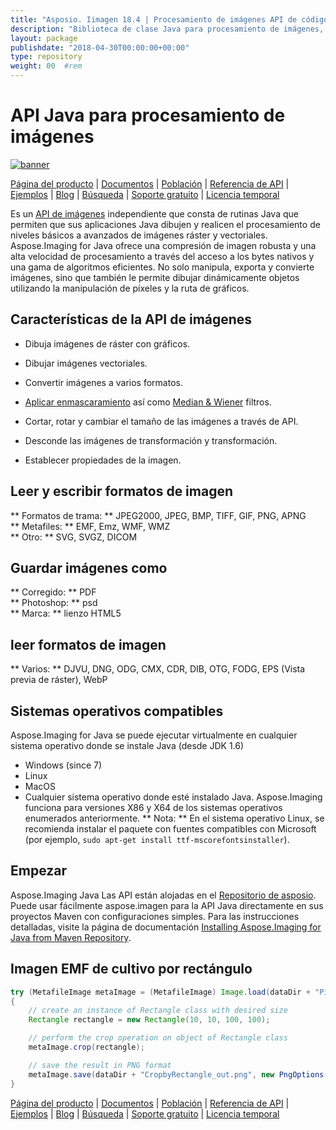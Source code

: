 ```yaml
---
title: "Asposio. Iimagen 18.4 | Procesamiento de imágenes API de código alto Java" 
description: "Biblioteca de clase Java para procesamiento de imágenes, manipulación y conversión. Admite enmascarar, filtros, deskew, transformación de matriz, formas, ditaje y vectores." 
layout: package
publishdate: "2018-04-30T00:00:00+00:00"
type: repository
weight: 00	#rem
---
```


# API Java para procesamiento de imágenes
[![banner](../aspose_imaging-for-java-banner.png)](./)

[Página del producto](https://products.aspose.com/imaging/java) | [Documentos](https://docs.aspose.com/imaging/java/) | [Población](https://products.aspose.app/imaging/family) | [Referencia de API](https://apireference.aspose.com/imaging/java) | [Ejemplos](https://github.com/aspose-imaging/Aspose.Imaging-for-Java) | [Blog](https://blog.aspose.com/category/imaging/) | [Búsqueda](https://search.aspose.com/) | [Soporte gratuito](https://forum.aspose.com/c/imaging) | [Licencia temporal](https://purchase.aspose.com/temporary-license)

Es un [API de imágenes](https://products.aspose.com/imaging/java) independiente que consta de rutinas Java que permiten que sus aplicaciones Java dibujen y realicen el procesamiento de niveles básicos a avanzados de imágenes ráster y vectoriales.
Aspose.Imaging for Java ofrece una compresión de imagen robusta y una alta velocidad de procesamiento a través del acceso a los bytes nativos y una gama de algoritmos eficientes. No solo manipula, exporta y convierte imágenes, sino que también le permite dibujar dinámicamente objetos utilizando la manipulación de píxeles y la ruta de gráficos.

## Características de la API de imágenes
- Dibuja imágenes de ráster con gráficos.
- Dibujar imágenes vectoriales.
- Convertir imágenes a varios formatos.

- [Aplicar enmascaramiento](https://docs.aspose.com/imaging/java/applying-masking-to-images/) así como [Median & Wiener](https://docs.aspose.com/imaging/java/applying-median-and-wiener-filters/) filtros.
- Cortar, rotar y cambiar el tamaño de las imágenes a través de API.
- Desconde las imágenes de transformación y transformación.
- Establecer propiedades de la imagen.

## Leer y escribir formatos de imagen
** Formatos de trama: ** JPEG2000, JPEG, BMP, TIFF, GIF, PNG, APNG \
** Metafiles: ** EMF, Emz, WMF, WMZ \
** Otro: ** SVG, SVGZ, DICOM

## Guardar imágenes como
** Corregido: ** PDF \
** Photoshop: ** psd \
** Marca: ** lienzo HTML5

## leer formatos de imagen
** Varios: ** DJVU, DNG, ODG, CMX, CDR, DIB, OTG, FODG, EPS (Vista previa de ráster), WebP

## Sistemas operativos compatibles
Aspose.Imaging for Java se puede ejecutar virtualmente en cualquier sistema operativo donde se instale Java (desde JDK 1.6)
- Windows (since 7)
- Linux
- MacOS
- Cualquier sistema operativo donde esté instalado Java.
Aspose.Imaging funciona para versiones X86 y X64 de los sistemas operativos enumerados anteriormente.
** Nota: ** En el sistema operativo Linux, se recomienda instalar el paquete con fuentes compatibles con Microsoft (por ejemplo, `sudo apt-get install ttf-mscorefontsinstaller`).

## Empezar

Aspose.Imaging Java Las API están alojadas en el [Repositorio de asposio](https://releases.aspose.com/imaging/java/). Puede usar fácilmente aspose.imagen para la API Java directamente en sus proyectos Maven con configuraciones simples. Para las instrucciones detalladas, visite la página de documentación [Installing Aspose.Imaging for Java from Maven Repository](https://docs.aspose.com/imaging/java/installation/).

## Imagen EMF de cultivo por rectángulo

```java
try (MetafileImage metaImage = (MetafileImage) Image.load(dataDir + "Picture1.emf"))
{
	// create an instance of Rectangle class with desired size
	Rectangle rectangle = new Rectangle(10, 10, 100, 100);

	// perform the crop operation on object of Rectangle class
	metaImage.crop(rectangle);

	// save the result in PNG format
	metaImage.save(dataDir + "CropbyRectangle_out.png", new PngOptions());
}
```

[Página del producto](https://products.aspose.com/imaging/java) | [Documentos](https://docs.aspose.com/imaging/java/) | [Población](https://products.aspose.app/imaging/family) | [Referencia de API](https://apireference.aspose.com/imaging/java) | [Ejemplos](https://github.com/aspose-imaging/Aspose.Imaging-for-Java) | [Blog](https://blog.aspose.com/category/imaging/) | [Búsqueda](https://search.aspose.com/) | [Soporte gratuito](https://forum.aspose.com/c/imaging) | [Licencia temporal](https://purchase.aspose.com/temporary-license)
